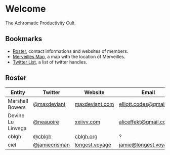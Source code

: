 # Welcome
The Achromatic Productivity Cult.

## Bookmarks
- [Roster](https://docs.google.com/spreadsheets/d/1exqwTC65prmAjL9UeQkwy-q6zUN1Inz7PaCAIr32iwg/edit?usp=sharing), contact informations and websites of members.
- [Merveilles Map](https://drive.google.com/open?id=1lvptOQshGziOsuNhGPlaQakrOTA), a map with the location of Merveilles.
- [Twitter List](https://twitter.com/neauoire/lists/merveilles), a list of twitter handles.

## Roster

| Entity | Twitter | Website | Email | Instagram | GitHub |
| ---- | ------- | ------- | ----- | --------- | ------ |
| Marshall Bowers | [@maxdeviant](https://twitter.com/maxdeviant) | [maxdeviant.com](https://maxdeviant.com) | elliott.codes@gmail.com | [maxdeviant](https://instagram.com/maxdeviant) | [maxdeviant](https://github.com/maxdeviant) |
| Devine Lu Linvega | [@neauoire](https://twitter.com/neauoire) | [xxiivv.com](http://xxiivv.com) | aliceffekt@gmail.com | [hundredrabbits](https://instagram.com/hundredrabbits) | [neauoire](https://github.com/neauoire) |
| cblgh | [@cblgh](https://twitter.com/cblgh) | [cblgh.org](https://cblgh.org) | ? | ? | [cblgh](https://github.com/cblgh) |
| ciel | [@jamiecrisman](https://twitter.com/jamiecrisman) | [longest.voyage](http://longest.voyage) | jamie@longest.voyage | [jamie.crisman](https://instagram.com/jamie.crisman) | [JamieCrisman](https://github.com/JamieCrisman) |
